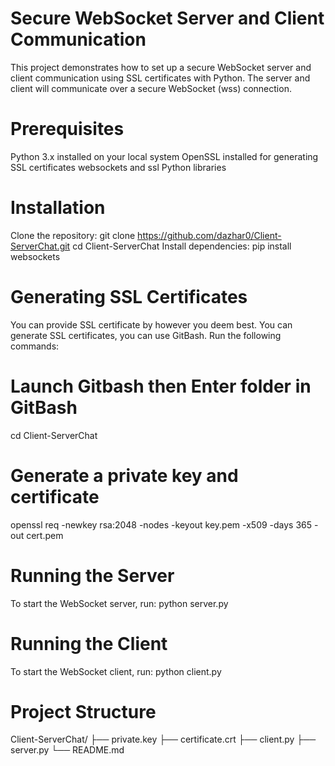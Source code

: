# Secure WebSocket Server and Client Communication
This project demonstrates how to set up a secure WebSocket server and client communication using SSL certificates with Python. The server and client will communicate over a secure WebSocket (wss) connection.

# Prerequisites
Python 3.x installed on your local system
OpenSSL installed for generating SSL certificates
websockets and ssl Python libraries





# Installation
Clone the repository:
git clone https://github.com/dazhar0/Client-ServerChat.git
cd Client-ServerChat
Install dependencies:
pip install websockets



# Generating SSL Certificates
You can provide SSL certificate by however you deem best.
You can generate SSL certificates, you can use GitBash. Run the following commands:

# Launch Gitbash then Enter folder in GitBash
cd Client-ServerChat

# Generate a private key and certificate
openssl req -newkey rsa:2048 -nodes -keyout key.pem -x509 -days 365 -out cert.pem




# Running the Server
To start the WebSocket server, run:
python server.py

# Running the Client
To start the WebSocket client, run:
python client.py


# Project Structure
Client-ServerChat/
├── private.key
├── certificate.crt
├── client.py
├── server.py
└── README.md